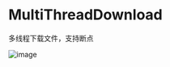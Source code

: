 # MultiThreadDownload
多线程下载文件，支持断点


![image](https://upload-images.jianshu.io/upload_images/1472453-aa3d81c85cd6942c.gif?imageMogr2/auto-orient/strip%7CimageView2/2/w/320)
